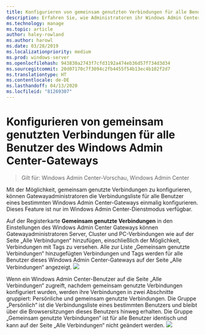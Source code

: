 ```yaml
---
title: Konfigurieren von gemeinsam genutzten Verbindungen für alle Benutzer des Windows Admin Center-Gateways
description: Erfahren Sie, wie Administratoren ihr Windows Admin Center-Gateway (Project Honolulu) einmalig konfigurieren können, damit alle Benutzer eine einzige Verbindungsliste gemeinsam nutzen können.
ms.technology: manage
ms.topic: article
author: haley-rowland
ms.author: harowl
ms.date: 03/28/2019
ms.localizationpriority: medium
ms.prod: windows-server
ms.openlocfilehash: 943830a2743f7cfd3192a474eb36d57f734d3d34
ms.sourcegitcommit: 20d07170c7f3094c2fb4455f54b13ec4b102f2d7
ms.translationtype: HT
ms.contentlocale: de-DE
ms.lasthandoff: 04/13/2020
ms.locfileid: "81269307"
---
```

# <a name="configure-shared-connections-for-all-users-of-the-windows-admin-center-gateway"></a>Konfigurieren von gemeinsam genutzten Verbindungen für alle Benutzer des Windows Admin Center-Gateways

> Gilt für: Windows Admin Center-Vorschau, Windows Admin Center

Mit der Möglichkeit, gemeinsam genutzte Verbindungen zu konfigurieren, können Gatewayadministratoren die Verbindungsliste für alle Benutzer eines bestimmten Windows Admin Center-Gateways einmalig konfigurieren. Dieses Feature ist nur im Windows Admin Center-Dienstmodus verfügbar.

Auf der Registerkarte **Gemeinsam genutzte Verbindungen** in den Einstellungen des Windows Admin Center Gateways können Gatewayadministratoren Server, Cluster und PC-Verbindungen wie auf der Seite „Alle Verbindungen“ hinzufügen, einschließlich der Möglichkeit, Verbindungen mit Tags zu versehen. Alle zur Liste „Gemeinsam genutzte Verbindungen“ hinzugefügten Verbindungen und Tags werden für alle Benutzer dieses Windows Admin Center-Gateways auf der Seite „Alle Verbindungen“ angezeigt.
    ![](../media/shared-cnxns-1.png)

Wenn ein Windows Admin Center-Benutzer auf die Seite „Alle Verbindungen“ zugreift, nachdem gemeinsam genutzte Verbindungen konfiguriert wurden, werden ihre Verbindungen in zwei Abschnitte gruppiert: Persönliche und gemeinsam genutzte Verbindungen. Die Gruppe „Persönlich“ ist die Verbindungsliste eines bestimmten Benutzers und bleibt über die Browsersitzungen dieses Benutzers hinweg erhalten. Die Gruppe „Gemeinsam genutzte Verbindungen“ ist für alle Benutzer identisch und kann auf der Seite „Alle Verbindungen“ nicht geändert werden.
![](../media/shared-cnxns-2.png)
